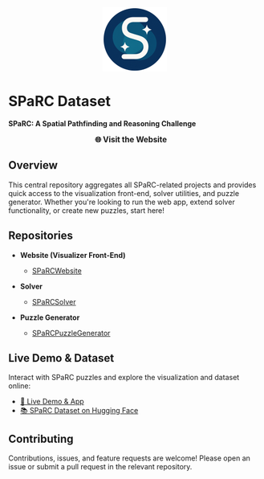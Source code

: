 <p align="center">
  <img src="https://raw.githubusercontent.com/lkaesberg/SPaRC/main/logo.png" alt="SPaRC Logo" width="128"/>
</p>

# SPaRC Dataset

**SPaRC: A Spatial Pathfinding and Reasoning Challenge**

<div align="center">
  <a href="https://sparc.gipplab.org/" style="margin-right:1em; text-decoration:none; font-size:1.1em;">
    <strong>🌐 Visit the Website</strong>
  </a>
</div>

## Overview

This central repository aggregates all SPaRC-related projects and provides quick access to the visualization front-end, solver utilities, and puzzle generator. Whether you're looking to run the web app, extend solver functionality, or create new puzzles, start here!

## Repositories

* **Website (Visualizer Front-End)**

  * [SPaRCWebsite](https://github.com/lkaesberg/SPaRCWebsite)
* **Solver**

  * [SPaRCSolver](https://github.com/lkaesberg/SPaRCSolver)
* **Puzzle Generator**

  * [SPaRCPuzzleGenerator](https://github.com/lkaesberg/SPaRCPuzzleGenerator)

## Live Demo & Dataset

Interact with SPaRC puzzles and explore the visualization and dataset online:

* [🔗 Live Demo & App](https://sparc.gipplab.org/)
* [📚 SPaRC Dataset on Hugging Face](https://huggingface.co/datasets/lkaesberg/SPaRC)

## Contributing

Contributions, issues, and feature requests are welcome! Please open an issue or submit a pull request in the relevant repository.
